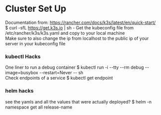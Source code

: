 # Cluster Set Up
Documentation from: https://rancher.com/docs/k3s/latest/en/quick-start/  
$ curl -sfL https://get.k3s.io | sh -
Get the kubeconfig file from /etc/rancher/k3s/k3s.yaml and copy to your local machine  
Make sure to also change the ip from localhost to the public ip of your server in your kubeconfig file
### kubectl Hacks
One liner to run a debug container
$ kubectl run -i --tty --rm debug --image=busybox --restart=Never -- sh  
Check endpoints of a service
$ kubectl get endpoint
### helm hacks
see the yamls and all the values that were actually deployed?
$ helm -n namespace get all release-name  
